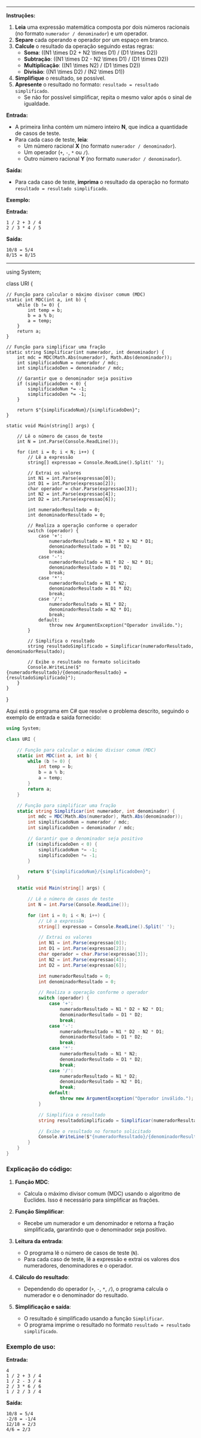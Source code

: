 
---

**Instruções:**

1. **Leia** uma expressão matemática composta por dois números racionais (no formato `numerador / denominador`) e um operador.
2. **Separe** cada operando e operador por um espaço em branco.
3. **Calcule** o resultado da operação seguindo estas regras:
   - **Soma**: \((N1 \times D2 + N2 \times D1) / (D1 \times D2)\)
   - **Subtração**: \((N1 \times D2 - N2 \times D1) / (D1 \times D2)\)
   - **Multiplicação**: \((N1 \times N2) / (D1 \times D2)\)
   - **Divisão**: \((N1 \times D2) / (N2 \times D1)\)
4. **Simplifique** o resultado, se possível.
5. **Apresente** o resultado no formato: `resultado = resultado simplificado`.
   - Se não for possível simplificar, repita o mesmo valor após o sinal de igualdade.

**Entrada:**
- A primeira linha contém um número inteiro **N**, que indica a quantidade de casos de teste.
- Para cada caso de teste, **leia**:
  - Um número racional **X** (no formato `numerador / denominador`).
  - Um operador (`+`, `-`, `*` ou `/`).
  - Outro número racional **Y** (no formato `numerador / denominador`).

**Saída:**
- Para cada caso de teste, **imprima** o resultado da operação no formato `resultado = resultado simplificado`.

**Exemplo:**

**Entrada:**
```
1 / 2 + 3 / 4
2 / 3 * 4 / 5
```

**Saída:**
```
10/8 = 5/4
8/15 = 8/15
```

---

using System;

class URI {

    // Função para calcular o máximo divisor comum (MDC)
    static int MDC(int a, int b) {
        while (b != 0) {
            int temp = b;
            b = a % b;
            a = temp;
        }
        return a;
    }

    // Função para simplificar uma fração
    static string Simplificar(int numerador, int denominador) {
        int mdc = MDC(Math.Abs(numerador), Math.Abs(denominador));
        int simplificadoNum = numerador / mdc;
        int simplificadoDen = denominador / mdc;

        // Garantir que o denominador seja positivo
        if (simplificadoDen < 0) {
            simplificadoNum *= -1;
            simplificadoDen *= -1;
        }

        return $"{simplificadoNum}/{simplificadoDen}";
    }

    static void Main(string[] args) { 

        // Lê o número de casos de teste
        int N = int.Parse(Console.ReadLine());

        for (int i = 0; i < N; i++) {
            // Lê a expressão
            string[] expressao = Console.ReadLine().Split(' ');

            // Extrai os valores
            int N1 = int.Parse(expressao[0]);
            int D1 = int.Parse(expressao[2]);
            char operador = char.Parse(expressao[3]);
            int N2 = int.Parse(expressao[4]);
            int D2 = int.Parse(expressao[6]);

            int numeradorResultado = 0;
            int denominadorResultado = 0;

            // Realiza a operação conforme o operador
            switch (operador) {
                case '+':
                    numeradorResultado = N1 * D2 + N2 * D1;
                    denominadorResultado = D1 * D2;
                    break;
                case '-':
                    numeradorResultado = N1 * D2 - N2 * D1;
                    denominadorResultado = D1 * D2;
                    break;
                case '*':
                    numeradorResultado = N1 * N2;
                    denominadorResultado = D1 * D2;
                    break;
                case '/':
                    numeradorResultado = N1 * D2;
                    denominadorResultado = N2 * D1;
                    break;
                default:
                    throw new ArgumentException("Operador inválido.");
            }

            // Simplifica o resultado
            string resultadoSimplificado = Simplificar(numeradorResultado, denominadorResultado);

            // Exibe o resultado no formato solicitado
            Console.WriteLine($"{numeradorResultado}/{denominadorResultado} = {resultadoSimplificado}");
        }
    }
}

Aqui está o programa em C# que resolve o problema descrito, seguindo o exemplo de entrada e saída fornecido:

```csharp
using System;

class URI {

    // Função para calcular o máximo divisor comum (MDC)
    static int MDC(int a, int b) {
        while (b != 0) {
            int temp = b;
            b = a % b;
            a = temp;
        }
        return a;
    }

    // Função para simplificar uma fração
    static string Simplificar(int numerador, int denominador) {
        int mdc = MDC(Math.Abs(numerador), Math.Abs(denominador));
        int simplificadoNum = numerador / mdc;
        int simplificadoDen = denominador / mdc;

        // Garantir que o denominador seja positivo
        if (simplificadoDen < 0) {
            simplificadoNum *= -1;
            simplificadoDen *= -1;
        }

        return $"{simplificadoNum}/{simplificadoDen}";
    }

    static void Main(string[] args) { 

        // Lê o número de casos de teste
        int N = int.Parse(Console.ReadLine());

        for (int i = 0; i < N; i++) {
            // Lê a expressão
            string[] expressao = Console.ReadLine().Split(' ');

            // Extrai os valores
            int N1 = int.Parse(expressao[0]);
            int D1 = int.Parse(expressao[2]);
            char operador = char.Parse(expressao[3]);
            int N2 = int.Parse(expressao[4]);
            int D2 = int.Parse(expressao[6]);

            int numeradorResultado = 0;
            int denominadorResultado = 0;

            // Realiza a operação conforme o operador
            switch (operador) {
                case '+':
                    numeradorResultado = N1 * D2 + N2 * D1;
                    denominadorResultado = D1 * D2;
                    break;
                case '-':
                    numeradorResultado = N1 * D2 - N2 * D1;
                    denominadorResultado = D1 * D2;
                    break;
                case '*':
                    numeradorResultado = N1 * N2;
                    denominadorResultado = D1 * D2;
                    break;
                case '/':
                    numeradorResultado = N1 * D2;
                    denominadorResultado = N2 * D1;
                    break;
                default:
                    throw new ArgumentException("Operador inválido.");
            }

            // Simplifica o resultado
            string resultadoSimplificado = Simplificar(numeradorResultado, denominadorResultado);

            // Exibe o resultado no formato solicitado
            Console.WriteLine($"{numeradorResultado}/{denominadorResultado} = {resultadoSimplificado}");
        }
    }
}
```

### Explicação do código:

1. **Função MDC**:
   - Calcula o máximo divisor comum (MDC) usando o algoritmo de Euclides. Isso é necessário para simplificar as frações.

2. **Função Simplificar**:
   - Recebe um numerador e um denominador e retorna a fração simplificada, garantindo que o denominador seja positivo.

3. **Leitura da entrada**:
   - O programa lê o número de casos de teste (`N`).
   - Para cada caso de teste, lê a expressão e extrai os valores dos numeradores, denominadores e o operador.

4. **Cálculo do resultado**:
   - Dependendo do operador (`+`, `-`, `*`, `/`), o programa calcula o numerador e o denominador do resultado.

5. **Simplificação e saída**:
   - O resultado é simplificado usando a função `Simplificar`.
   - O programa imprime o resultado no formato `resultado = resultado simplificado`.

### Exemplo de uso:

**Entrada:**
```
4
1 / 2 + 3 / 4
1 / 2 - 3 / 4
2 / 3 * 6 / 6
1 / 2 / 3 / 4
```

**Saída:**
```
10/8 = 5/4
-2/8 = -1/4
12/18 = 2/3
4/6 = 2/3
```

